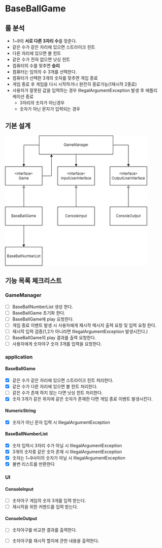 # BaseBallGame

## 룰 분석

* 1~9의 **서로 다른 3자리 수**를 맞춘다.
* 같은 수가 같은 자리에 있으면 스트라이크 힌트
* 다른 자리에 있으면 볼 힌트
* 같은 수가 전혀 없으면 낫싱 힌트
* 컴퓨터의 수를 맞추면 **승리**
* 컴퓨터는 임의의 수 3개를 선택한다.
* 컴퓨터가 선택한 3개의 숫자를 맞추면 게임 종료
* 게임 종료 후 게임을 다시 시작하거나 완전히 종료가능(1재시작 2종료)
* 사용자가 잘못된 값을 입력하는 경우 IllegalArgumentException 발생 후 애플리케이션 종료
    * 3자리의 숫자가 아닌경우
    * 숫자가 아닌 문자가 입력되는 경우

## 기본 설계

![Alt BaseBallGameUML](./image/BaseBallGameUML-1.png)

## 기능 목록 체크리스트

### GameManager

- [ ] BaseBallNumberList 생성 한다.
- [ ] BaseBallGame 초기화 한다.
- [ ] BaseBallGame에 play 요청한다.
- [ ] 게임 종료 이벤트 발생 시 사용자에게 재시작 메시지 출력 요청 및 입력 요청 한다.
- [ ] 재시작 입력 검증(1,2가 아니라면 IllegalArgumentException 발생시킨다.)
- [ ] BaseBallGame의 play 결과를 출력 요청한다.
- [ ] 사용자에게 숫자야구 숫자 3개를 입력을 요청한다.

### application

#### BaseBallGame

- [x] 같은 수가 같은 자리에 있으면 스트라이크 힌트 처리한다.
- [x] 같은 수가 다른 자리에 있으면 볼 힌트 처리한다.
- [ ] 같은 수가 존재 하지 않는 다면 낫싱 힌트 처리한다.
- [x] 숫자 3개가 같은 위치에 같은 숫자가 존재한 다면 게임 종료 이벤트 발생시킨다.

#### NumericString
- [x] 숫자가 아닌 문자 입력 시 IllegalArgumentException

#### BaseBallNumberList

- [x] 숫자 입력시 3자리 수가 아닐 시 IllegalArgumentException
- [x] 3개의 숫자중 같은 숫자 존재 시 IllegalArgumentException
- [x] 숫자는 1~9사이의 숫자가 아닐 시 IllegalArgumentException
- [x] 불변 리스트를 반환한다

### UI

#### ConsoleInput

- [ ] 숫자야구 게임의 숫자 3개를 입력 받는다.
- [ ] 재시작을 위한 커멘드를 입력 받는다.

#### ConsoleOutput

- [ ] 숫자야구를 비교한 결과를 출력한다.
- [ ] 숫자야구를 재시작 할지에 관한 내용을 출력한다.



